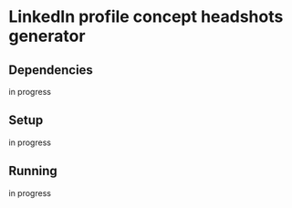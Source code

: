 # LinkedIn profile concept headshots generator

## Dependencies

in progress

## Setup

in progress

## Running

in progress
